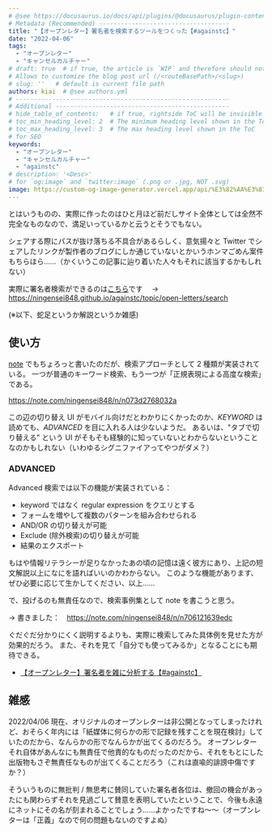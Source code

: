 ```yaml
---
# @see https://docusaurus.io/docs/api/plugins/@docusaurus/plugin-content-blog#markdown-front-matter
# Metadata (Recommended) ------------------------------------
title: "【オープンレター】署名者を検索するツールをつくった【#againstc】"
date: "2022-04-06"
tags:
  - "オープンレター"
  - "キャンセルカルチャー"
# draft: true  # if true, the article is `WIP` and therefore should not be published yet
# Allows to customize the blog post url (/<routeBasePath>/<slug>)
# slug: ''   # default is current file path
authors: kiai  # @see authors.yml
# -----------------------------------------------------------
# Additional ------------------------------------------------
# hide_table_of_contents:   # if true, rightside ToC will be invisible
# toc_min_heading_level: 2  # The minimum heading level shown in the ToC
# toc_max_heading_level: 3  # The max heading level shown in the ToC
# for SEO
keywords:
  - "オープンレター"
  - "キャンセルカルチャー"
  - "againstc"
# description: '<Desc>'
# for `og:image` and `twitter:image` (.png or .jpg, NOT .svg)
image: https://custom-og-image-generator.vercel.app/api/%E3%82%AA%E3%83%BC%E3%83%97%E3%83%B3%E3%83%AC%E3%82%BF%E3%83%BC%E3%81%AE%E7%BD%B2%E5%90%8D%E8%80%85%E3%82%92%E6%A4%9C%E7%B4%A2%E3%81%99%E3%82%8B%E3%83%84%E3%83%BC%E3%83%AB%E3%82%92%E3%81%A4%E3%81%8F%E3%81%A3%E3%81%9F.png?theme=light&copyright=Kiai+de+Nantoka&logo=https%3A%2F%2Fraw.githubusercontent.com%2FNingensei848%2Fagainstc%2Fmain%2Fstatic%2Fimg%2Flogo.png&avater=https%3A%2F%2Favatars.githubusercontent.com%2Fu%2F20794309&author=Kiai&aka=%40Ningensei848&site=%E6%B0%97%E5%90%88%E3%81%A7%E3%81%AA%E3%82%93%E3%81%A8%E3%81%8B&tags=againstc&tags=open-letters&tags=cancel-culture
---
```


とはいうものの、実際に作ったのはひと月ほど前だしサイト全体としては全然不完全なものなので、満足いっているかと云うとそうでもない。

シェアする際にパスが抜け落ちる不具合があるらしく、意気揚々と Twitter でシェアしたリンクが製作者のブログにしか通じていないとかいうホンマごめん案件もちらほら……（かくいうこの記事に辿り着いた人々もそれに該当するかもしれない）

実際に署名者検索ができるのは[こちら](https://ningensei848.github.io/againstc/topic/open-letters/search)です　 → https://ningensei848.github.io/againstc/topic/open-letters/search

(※以下、蛇足というか解説というか雑感)

<!-- truncate -->

## 使い方

[note](https://note.com/ningensei848/n/n073d2768032a) でもちょろっと書いたのだが、検索アプローチとして 2 種類が実装されている。
一つが普通のキーワード検索、もう一つが「正規表現による高度な検索」である。

https://note.com/ningensei848/n/n073d2768032a

この辺の切り替え UI がモバイル向けだとわかりにくかったのか、_KEYWORD_ は読めても、_ADVANCED_ を目に入れる人は少ないようだ。
あるいは、"タブで切り替える" という UI がそもそも経験的に知っていないとわからないということなのかもしれない（いわゆるシグニファイアってやつがダメ？）

### ADVANCED

Advanced 検索では以下の機能が実装されている：

- keyword ではなく regular expression をクエリとする
- フォームを増やして複数のパターンを組み合わせられる
- AND/OR の切り替えが可能
- Exclude (除外検索)の切り替えが可能
- 結果のエクスポート

もはや情報リテラシーが足りなかったあの頃の記憶は遠く彼方にあり、上記の短文解説以上になにを語ればいいのかわからない。
このような機能があります、ぜひ必要に応じて生かしてください、以上……

で、投げるのも無責任なので、検索事例集として note を書こうと思う。

→ 書きました：　https://note.com/ningensei848/n/n706121639edc

ぐだぐだ分かりにくく説明するよりも、実際に検索してみた具体例を見せた方が効果的だろう。
また、それを見て「自分でも使ってみるか」となることにも期待できる。

- [【オープンレター】署名者を雑に分析する【#againstc】](https://note.com/ningensei848/n/n706121639edc)

## 雑感

2022/04/06 現在、オリジナルのオープンレターは非公開となってしまったけれど、おそらく年内には「紙媒体に何らかの形で記録を残すことを現在検討」していたのだから、なんらかの形でなんらかが出てくるのだろう。
オープンレターそれ自体があんなにも無責任で他責的なものだったのだから、それをもとにした出版物もさぞ無責任なものが出てくることだろう（これは直喩的誹謗中傷ですか？）

そういうものに無批判 / 無思考に賛同していた署名者各位は、撤回の機会があったにも関わらずそれを見過ごして賛意を表明していたということで、今後も永遠にネットにその名が刻まれることでしょう……よかったですね〜〜（オープンレターは「正義」なので何の問題もないのですよぬ）
